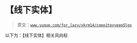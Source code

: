 # 【线下实体】

> 原文：[`www.yuque.com/for_lazy/xkrm14/cqeo1tevyeep5lgx`](https://www.yuque.com/for_lazy/xkrm14/cqeo1tevyeep5lgx)



以下为：【线下实体】相关风向标 



